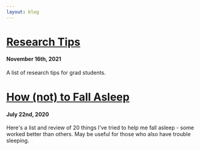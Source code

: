 ```yaml
---
layout: blog
---
```


# [Research Tips](./2021-11-16-research)

#### November 16th, 2021

A list of research tips for grad students.

# [How (not) to Fall Asleep](./2020-07-22-sleep)

#### July 22nd, 2020

Here's a list and review of 20 things I've tried to help me fall asleep - some worked better than others. May be useful for those who also have trouble sleeping.
